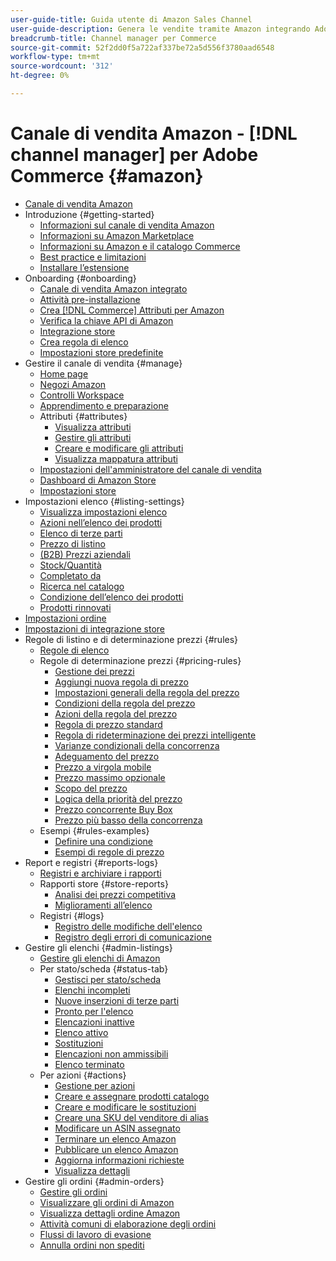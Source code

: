 ```yaml
---
user-guide-title: Guida utente di Amazon Sales Channel
user-guide-description: Genera le vendite tramite Amazon integrando Adobe Commerce o Magento Open Source con il tuo [!DNL Amazon Seller Central] conto.
breadcrumb-title: Channel manager per Commerce
source-git-commit: 52f2dd0f5a722af337be72a5d556f3780aad6548
workflow-type: tm+mt
source-wordcount: '312'
ht-degree: 0%

---
```



# Canale di vendita Amazon - [!DNL channel manager] per Adobe Commerce {#amazon}

- [Canale di vendita Amazon](overview.md)
- Introduzione {#getting-started}
   - [Informazioni sul canale di vendita Amazon](about-amazon-sales-channel.md)
   - [Informazioni su Amazon Marketplace](about-amazon-marketplace.md)
   - [Informazioni su Amazon e il catalogo Commerce](about-listings-and-catalog.md)
   - [Best practice e limitazioni](amazon-best-practices.md)
   - [Installare l’estensione](install.md)
- Onboarding {#onboarding}
   - [Canale di vendita Amazon integrato](amazon-onboarding-home.md)
   - [Attività pre-installazione](amazon-pre-setup-tasks.md)
   - [Crea [!DNL Commerce] Attributi per Amazon](ob-creating-magento-attributes.md)
   - [Verifica la chiave API di Amazon](amazon-verify-api-key.md)
   - [Integrazione store](store-integration.md)
   - [Crea regola di elenco](ob-create-listing-rule.md)
   - [Impostazioni store predefinite](default-store-settings.md)
- Gestire il canale di vendita {#manage}
   - [Home page](amazon-sales-channel-home.md)
   - [Negozi Amazon](managing-stores.md)
   - [Controlli Workspace](workspace-controls.md)
   - [Apprendimento e preparazione](learning-preparation.md)
   - Attributi {#attributes}
      - [Visualizza attributi](attributes-view.md)
      - [Gestire gli attributi](managing-attributes.md)
      - [Creare e modificare gli attributi](creating-attributes.md)
      - [Visualizza mappatura attributi](amazon-matching-attributes-values.md)
   - [Impostazioni dell&#39;amministratore del canale di vendita](sales-channel-settings.md)
   - [Dashboard di Amazon Store](amazon-store-dashboard.md)
   - [Impostazioni store](ob-store-review.md)
- Impostazioni elenco {#listing-settings}
   - [Visualizza impostazioni elenco](listing-settings.md)
   - [Azioni nell’elenco dei prodotti](product-listing-actions.md)
   - [Elenco di terze parti](third-party-listing-settings.md)
   - [Prezzo di listino](listing-price.md)
   - [(B2B) Prezzi aziendali](business-pricing.md)
   - [Stock/Quantità](stock-quantity.md)
   - [Completato da](fulfilled-by.md)
   - [Ricerca nel catalogo](catalog-search.md)
   - [Condizione dell’elenco dei prodotti](product-listing-condition.md)
   - [Prodotti rinnovati](renewed-products.md)
- [Impostazioni ordine](order-settings.md)
- [Impostazioni di integrazione store](store-integration-settings.md)
- Regole di listino e di determinazione prezzi {#rules}
   - [Regole di elenco](listing-rules.md)
   - Regole di determinazione prezzi {#pricing-rules}
      - [Gestione dei prezzi](pricing-products.md)
      - [Aggiungi nuova regola di prezzo](add-pricing-rule.md)
      - [Impostazioni generali della regola del prezzo](pricing-rule-general-settings.md)
      - [Condizioni della regola del prezzo](pricing-rule-conditions.md)
      - [Azioni della regola del prezzo](pricing-rule-actions.md)
      - [Regola di prezzo standard](standard-price-rules.md)
      - [Regola di rideterminazione dei prezzi intelligente](intelligent-repricing-rules.md)
      - [Varianze condizionali della concorrenza](competitor-conditional-variances.md)
      - [Adeguamento del prezzo](price-adjustment.md)
      - [Prezzo a virgola mobile](floor-price.md)
      - [Prezzo massimo opzionale](optional-ceiling-price.md)
      - [Scopo del prezzo](price-scope.md)
      - [Logica della priorità del prezzo](price-priority-logic.md)
      - [Prezzo concorrente Buy Box](buy-box-competitor-pricing.md)
      - [Prezzo più basso della concorrenza](lowest-competitor-pricing.md)
   - Esempi {#rules-examples}
      - [Definire una condizione](ob-define-condition-example.md)
      - [Esempi di regole di prezzo](price-rule-examples.md)
- Report e registri {#reports-logs}
   - [Registri e archiviare i rapporti](amazon-logs-reports.md)
   - Rapporti store {#store-reports}
      - [Analisi dei prezzi competitiva](competitive-price-analysis.md)
      - [Miglioramenti all’elenco](listing-improvements.md)
   - Registri {#logs}
      - [Registro delle modifiche dell&#39;elenco](listing-changes-log.md)
      - [Registro degli errori di comunicazione](communication-errors-log.md)
- Gestire gli elenchi {#admin-listings}
   - [Gestire gli elenchi di Amazon](managing-product-listings.md)
   - Per stato/scheda {#status-tab}
      - [Gestisci per stato/scheda](managing-listings-by-tab.md)
      - [Elenchi incompleti](incomplete-listings.md)
      - [Nuove inserzioni di terze parti](new-third-party-listings.md)
      - [Pronto per l&#39;elenco](ready-to-list.md)
      - [Elencazioni inattive](inactive-listings.md)
      - [Elenco attivo](active-listings.md)
      - [Sostituzioni](overrides.md)
      - [Elencazioni non ammissibili](ineligible-listings.md)
      - [Elenco terminato](ended-listings.md)
   - Per azioni {#actions}
      - [Gestione per azioni](managing-listings-by-action.md)
      - [Creare e assegnare prodotti catalogo](creating-assigning-catalog-products.md)
      - [Creare e modificare le sostituzioni](creating-editing-overrides.md)
      - [Creare una SKU del venditore di alias](create-alias-seller-sku.md)
      - [Modificare un ASIN assegnato](edit-assigned-asin.md)
      - [Terminare un elenco Amazon](end-listings-manually.md)
      - [Pubblicare un elenco Amazon](publish-listings-manually.md)
      - [Aggiorna informazioni richieste](amazon-manually-update-incomplete-listing.md)
      - [Visualizza dettagli](product-listing-details.md)
- Gestire gli ordini {#admin-orders}
   - [Gestire gli ordini](managing-orders.md)
   - [Visualizzare gli ordini di Amazon](amazon-orders-all.md)
   - [Visualizza dettagli ordine Amazon](amazon-order-details.md)
   - [Attività comuni di elaborazione degli ordini](common-order-processing.md)
   - [Flussi di lavoro di evasione](fulfillment-workflows.md)
   - [Annulla ordini non spediti](cancel-unshipped-order.md)
